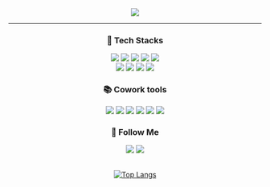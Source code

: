 <div align="center">
  <img src="https://capsule-render.vercel.app/api?type=venom&color=auto&height=300&section=header&text=MinYoung%20Lee&fontSize=90&animation=fadeIn" />

  <hr>
  
  <h3>🔧 Tech Stacks </h3>
  <div> 
    <img src="https://img.shields.io/badge/android-3DDC84?style=for-the-badge&logo=android&logoColor=white">
    <img src="https://img.shields.io/badge/java-007396?style=for-the-badge&logo=Java&logoColor=white"> 
    <img src="https://img.shields.io/badge/kotlin-B125EA?style=for-the-badge&logo=kotlin&logoColor=white">
    <img src="https://img.shields.io/badge/flutter-5468FF?style=for-the-badge&logo=flutter&logoColor=white">
    <img src="https://img.shields.io/badge/dart-0175C2?style=for-the-badge&logo=dart&logoColor=white">
    <br>
    <img src="https://img.shields.io/badge/html5-E34F26?style=for-the-badge&logo=html5&logoColor=white"> 
    <img src="https://img.shields.io/badge/css-663399?style=for-the-badge&logo=css&logoColor=white"> 
    <img src="https://img.shields.io/badge/javascript-F7DF1E?style=for-the-badge&logo=javascript&logoColor=white">
    <img src="https://img.shields.io/badge/react-61DAFB?style=for-the-badge&logo=react&logoColor=white">
  </div>


  <h3>📚 Cowork tools </h3>
  <div> 
    <img src="https://img.shields.io/badge/github-181717?style=for-the-badge&logo=github&logoColor=white">
    <img src="https://img.shields.io/badge/slack-4A154B?style=for-the-badge&logo=slack&logoColor=white">
    <img src="https://img.shields.io/badge/notion-000000?style=for-the-badge&logo=notion&logoColor=white">
    <img src="https://img.shields.io/badge/figma-F24E1E?style=for-the-badge&logo=figma&logoColor=white">
    <img src="https://img.shields.io/badge/zeplin-FF7800?style=for-the-badge&logo=Zeplin&logoColor=white">
    <img src="https://img.shields.io/badge/jira-0052CC?style=for-the-badge&logo=jira&logoColor=white">
  </div>

  <h3>🐾 Follow Me </h3>
  <div>
    <a href="https://min-wachya.tistory.com/"><img src="https://img.shields.io/badge/Tech%20Blog-11B48A?style=for-the-badge&logo=Vimeo&logoColor=white&link=https://min-wachya.tistory.com/"/></a>
    <a href="mailto:minwachya@gmail.com"><img src="https://img.shields.io/badge/Gmail-d14836?style=for-the-badge&logo=Gmail&logoColor=white&link=minwachya0@gmail.com"/></a>
  </div>
    
  <br>
  
  [![Top Langs](https://github-readme-stats.vercel.app/api/top-langs/?username=minWachya&layout=compact&exclude_repo=BigData2023,DSInternetProgramming,Sparta_Algorithm,DS_InternetProgramming_20190054)](https://github.com/anuraghazra/github-readme-stats)


  

</div>
